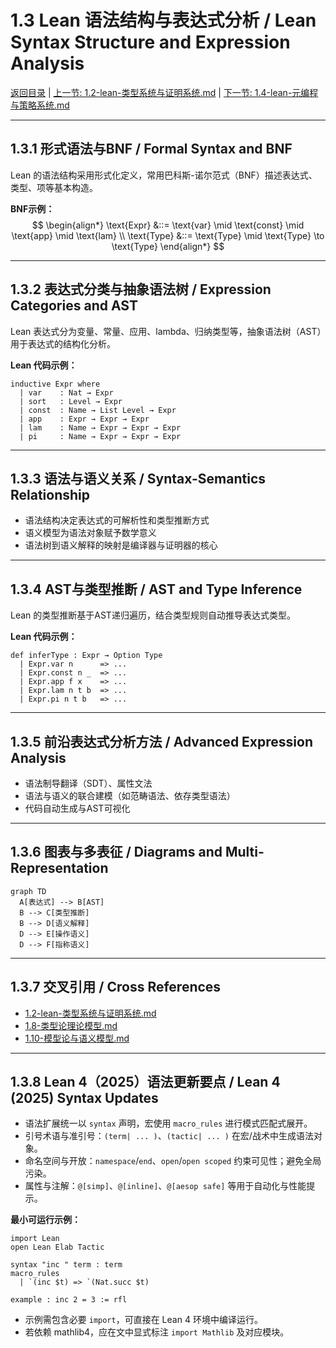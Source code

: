 # 1.3 Lean 语法结构与表达式分析 / Lean Syntax Structure and Expression Analysis

[返回目录](../CONTINUOUS_PROGRESS.md) | [上一节: 1.2-lean-类型系统与证明系统.md](1.2-lean-类型系统与证明系统.md) | [下一节: 1.4-lean-元编程与策略系统.md](1.4-lean-元编程与策略系统.md)

---

## 1.3.1 形式语法与BNF / Formal Syntax and BNF

Lean 的语法结构采用形式化定义，常用巴科斯-诺尔范式（BNF）描述表达式、类型、项等基本构造。

**BNF示例：**
$$
\begin{align*}
\text{Expr} &::= \text{var} \mid \text{const} \mid \text{app} \mid \text{lam} \\
\text{Type} &::= \text{Type} \mid \text{Type} \to \text{Type}
\end{align*}
$$

---

## 1.3.2 表达式分类与抽象语法树 / Expression Categories and AST

Lean 表达式分为变量、常量、应用、lambda、归纳类型等，抽象语法树（AST）用于表达式的结构化分析。

**Lean 代码示例：**

```lean
inductive Expr where
  | var    : Nat → Expr
  | sort   : Level → Expr
  | const  : Name → List Level → Expr
  | app    : Expr → Expr → Expr
  | lam    : Name → Expr → Expr → Expr
  | pi     : Name → Expr → Expr → Expr
```

---

## 1.3.3 语法与语义关系 / Syntax-Semantics Relationship

- 语法结构决定表达式的可解析性和类型推断方式
- 语义模型为语法对象赋予数学意义
- 语法树到语义解释的映射是编译器与证明器的核心

---

## 1.3.4 AST与类型推断 / AST and Type Inference

Lean 的类型推断基于AST递归遍历，结合类型规则自动推导表达式类型。

**Lean 代码示例：**

```lean
def inferType : Expr → Option Type
  | Expr.var n      => ...
  | Expr.const n _  => ...
  | Expr.app f x    => ...
  | Expr.lam n t b  => ...
  | Expr.pi n t b   => ...
```

---

## 1.3.5 前沿表达式分析方法 / Advanced Expression Analysis

- 语法制导翻译（SDT）、属性文法
- 语法与语义的联合建模（如范畴语法、依存类型语法）
- 代码自动生成与AST可视化

---

## 1.3.6 图表与多表征 / Diagrams and Multi-Representation

```mermaid
graph TD
  A[表达式] --> B[AST]
  B --> C[类型推断]
  B --> D[语义解释]
  D --> E[操作语义]
  D --> F[指称语义]
```

---

## 1.3.7 交叉引用 / Cross References

- [1.2-lean-类型系统与证明系统.md](1.2-lean-类型系统与证明系统.md)
- [1.8-类型论理论模型.md](1.8-类型论理论模型.md)
- [1.10-模型论与语义模型.md](1.10-模型论与语义模型.md)

---

## 1.3.8 Lean 4（2025）语法更新要点 / Lean 4 (2025) Syntax Updates

- 语法扩展统一以 `syntax` 声明，宏使用 `macro_rules` 进行模式匹配式展开。
- 引号术语与准引号：`(term| ... )`、`(tactic| ... )` 在宏/战术中生成语法对象。
- 命名空间与开放：`namespace`/`end`、`open`/`open scoped` 约束可见性；避免全局污染。
- 属性与注解：`@[simp]`、`@[inline]`、`@[aesop safe]` 等用于自动化与性能提示。

**最小可运行示例：**

```lean
import Lean
open Lean Elab Tactic

syntax "inc " term : term
macro_rules
  | `(inc $t) => `(Nat.succ $t)

example : inc 2 = 3 := rfl
```

- 示例需包含必要 `import`，可直接在 Lean 4 环境中编译运行。
- 若依赖 mathlib4，应在文中显式标注 `import Mathlib` 及对应模块。
